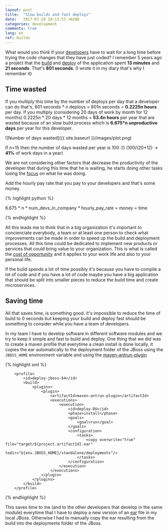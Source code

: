 ```yaml
---
layout: post
title:  "Slow builds and fast deploys"
date:   2017-07-20 20:13:53 +0200
categories: development
comments: true
lang: en
ref: builds
---
```


What would you think if your <a href="https://en.wikipedia.org/wiki/Software_developer">developers</a> have to wait for a long time before trying the code changes that they have just coded? I remember 5 years ago a project that the <a href="https://en.wikipedia.org/wiki/Software_build">build</a> and <a href="https://en.wikipedia.org/wiki/Software_deployment">deploy</a> of the application spent <b>13 minutes</b> and <b>21 seconds</b>. That's <b>801 seconds</b>. (I wrote it in my diary that's why I remember it)  

Time wasted
------------------

If you multiply this time by the number of deploys per day that a developer can do that's, 801 seconds * n deploys = 801n seconds = <b>0.2225n hours</b> per day. If you multiply (considering 20 days of work by month for 12 months) 0.2225n * 20 days * 12 months = <b>53.4n hours</b> per year that are wasted because of an slow build process which is <b>6.675*n unproductive days</b> per year for this developer.

![Number of days wasted]({{ site.baseurl }}/images/plot.png)

If n=15 then the number of days wasted per year is 100 :O (100/(20*12) -> <b>41%</b> of work days in a year)

We are not considering other factors that decrease the productivity of the developer that during this time that he is waiting, he starts doing other tasks losing the <a href="https://www.youtube.com/watch?v=77RubAueWjg">focus</a> on what he was doing.  

Add the hourly pay rate that you pay to your developers and that's some money.

{% highlight python %}

6.675 *
n *
num_devs_in_company *
hourly_pay_rate = 
money = 
time

{% endhighlight %}

All this leads me to think that in a big organization it's important to concienciate everybody, a team or at least one person to check what improvements can be made in order to speed up the build and deployment processes. All this time could be dedicated to implement new products or services that could bring value to your organization. This is what is called the <a href="http://www.investopedia.com/terms/o/opportunitycost.asp">cost of opportunity</a> and it applies to your work life and also to your personal life.

If the build spends a lot of time possibly it's because you have to compile a lot of code and if you have a lot of code maybe you have a big application that should be split into smaller pieces to reduce the build time and create microservices.


Saving time 
----------------

All that saves time, is something good. It's impossible to reduce the time of build to 0 seconds but keeping your build and deploy fast should be something to consider while you have a team of developers.

In my team I have to develop software in different software modules and we try to keep it simple and fast to build and deploy. One thing that we did was to create a maven profile that everytime a clean install is done locally, it copies the ear automatically to the deployment folder of the JBoss using the `JBOSS_HOME` environment variable and using the <a href="http://maven.apache.org/plugins/maven-antrun-plugin/">maven-antrun-plugin</a>

{% highlight xml %}

        <profile>
            <id>deploy-jboss-64</id>
            <build>
                <plugins>
                    <plugin>
                        <artifactId>maven-antrun-plugin</artifactId>
                        <executions>
                            <execution>
                                <id>deploy-DU</id>
                                <phase>install</phase>
                                <goals>
                                    <goal>run</goal>
                                </goals>
                                <configuration>
                                    <tasks>
                                        <copy overwrite="true" file="target/${project.artifactId}.ear"
                                              todir="${env.JBOSS_HOME}/standalone/deployments"/>
                                    </tasks>
                                </configuration>
                            </execution>
                        </executions>
                    </plugin>
                </plugins>
            </build>
        </profile>  

{% endhighlight %}

This saves time to me (and to the other developers that develop in the same module) everytime that I have to deploy a new version of an <a href="https://en.wikipedia.org/wiki/EAR_(file_format)">ear</a> file in my local JBoss. Otherwise I had to manually copy the ear resulting from the build into the deployments folder of the JBoss. 


[jekyll-docs]: https://jekyllrb.com/docs/home
[jekyll-gh]:   https://github.com/jekyll/jekyll
[jekyll-talk]: https://talk.jekyllrb.com/
